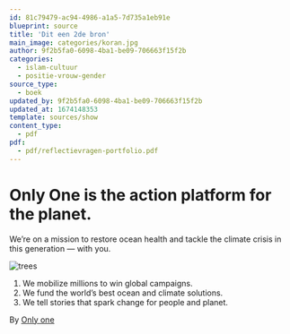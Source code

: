 ```yaml
---
id: 81c79479-ac94-4986-a1a5-7d735a1eb91e
blueprint: source
title: 'Dit een 2de bron'
main_image: categories/koran.jpg
author: 9f2b5fa0-6098-4ba1-be09-706663f15f2b
categories:
  - islam-cultuur
  - positie-vrouw-gender
source_type:
  - boek
updated_by: 9f2b5fa0-6098-4ba1-be09-706663f15f2b
updated_at: 1674148353
template: sources/show
content_type:
  - pdf
pdf:
  - pdf/reflectievragen-portfolio.pdf
---
```

# Only One is the action platform for the planet.
We’re on a mission to restore ocean health and tackle the climate crisis in this generation — with you.

![trees](https://www.treeoftheyear.org/getattachment/2a640dee-9b86-4f84-8a5c-f1855664ac62/attachment?width=700)

1. We mobilize millions to win global campaigns.
2. We fund the world’s best ocean and climate solutions.
3. We tell stories that spark change for people and planet.

By [Only one](https://only.one)
